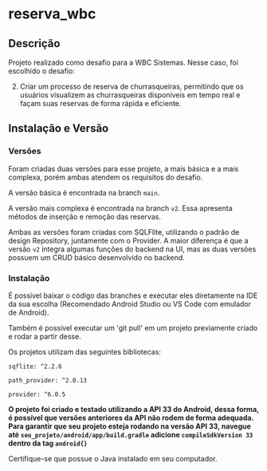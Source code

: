 # reserva_wbc

## Descrição

Projeto realizado como desafio para a WBC Sistemas. Nesse caso, foi escolhido o desafio:

2. Criar um processo de reserva de churrasqueiras, permitindo que os usuários visualizem as churrasqueiras disponíveis em tempo real e façam suas reservas de forma rápida e eficiente.

## Instalação e Versão

### Versões
Foram criadas duas versões para esse projeto, a mais básica e a mais complexa, porém ambas atendem os requisitos do desafio.

A versão básica é encontrada na branch `main`.

A versão mais complexa é encontrada na branch `v2`. Essa apresenta métodos de inserção e remoção das reservas.

Ambas as versões foram criadas com SQLFlite, utilizando o padrão de design Repository, juntamente com o Provider. A maior diferença é que a versão `v2` integra algumas funções do backend na UI, mas as duas versões possuem um CRUD básico desenvolvido no backend.

### Instalação

É possível baixar o código das branches e executar eles diretamente na IDE da sua escolha (Recomendado Android Studio ou VS Code com emulador de Android).

Também é possível executar um 'git pull' em um projeto previamente criado e rodar a partir desse.

Os projetos utilizam das seguintes bibliotecas:
```
sqflite: ^2.2.6

path_provider: ^2.0.13

provider: ^6.0.5
```
**O projeto foi criado e testado utilizando a API 33 do Android, dessa forma, é possível que versões anteriores da API não rodem de forma adequada.
 Para garantir que seu projeto esteja rodando na versão API 33, navegue até `seu_projeto/android/app/build.gradle`  adicione `compileSdkVersion 33` dentro da tag `android{}`**
 
 Certifique-se que possue o Java instalado em seu computador.
